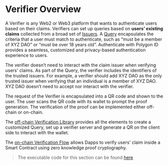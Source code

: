 # Verifier Overview

A Verifier is any Web2 or Web3 platform that wants to authenticate users based on their claims. Verifiers can set up queries based on **users’ existing claims** collected from a broad set of [Issuers](../issuer/issuer-overview.md). A [Query](./verification-library/zk-query-language.md) encapsulates the criteria that a user must match to authenticate, such as “must be a member of XYZ DAO” or “must be over 18 years old”. Authenticate with Polygon ID provides a seamless, customized and privacy-based authentication experience to users.

The verifier doesn’t need to interact with the claim issuer when verifying users' claims. As part of the Query, the verifier includes the identifiers of the trusted issuers. For example, a verifier should add XYZ DAO as the only trusted issuer when verifying that an individual is a member of XYZ DAO. XYZ DAO doesn’t need to accept nor interact with the verifier.

The request of the Verifier is encapsulated into a QR code and shown to the user. The user scans the QR code with its wallet to prompt the proof generation. The verification of the proof can be implemented either off-chain or on-chain.

The [off-chain Verification Library](./verification-library/verifier-library-intro.md) provides all the elements to create a customized Query, set up a verifier server and generate a QR on the client side to interact with the wallet.

The [on-chain Verification Flow](./on-chain-verification/overview.md) allows Dapps to verify users' claim inside a Smart Contract using zero knowledge proof cryptography. 

> The executable code for this section can be found [here](https://github.com/0xPolygonID/tutorial-examples)